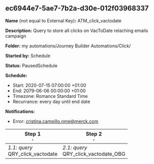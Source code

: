 ## ec6944e7-5ae7-7b2a-d30e-012f03968337

**Name** (not equal to External Key)**:** ATM_click_vactodate

**Description:** Query to store all clicks on VacToDate relaching emails campaign

**Folder:** my automations/Journey Builder Automations/Click/

**Started by:** Schedule

**Status:** PausedSchedule

**Schedule:**

* Start: 2020-07-15 07:00:00 +01:00
* End: 2079-06-06 00:00:00 +01:00
* Timezone: Romance Standard Time
* Recurrance: every day until end date

**Notifications:**

* Error: cristina.campillo.nme@merck.com

| Step 1<br>_<small>-</small>_ | Step 2<br>_<small>-</small>_ |
| --- | --- |
| _1.1: query_<br>QRY_click_vactodate | _2.1: query_<br>QRY_click_vactodate_OBG |
